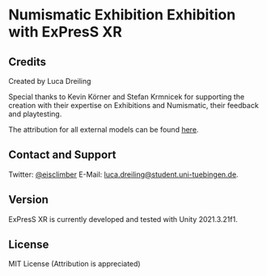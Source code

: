 # Numismatic Exhibition Exhibition with ExPresS XR


## Credits

Created by Luca Dreiling

Special thanks to Kevin Körner and Stefan Krmnicek for supporting the creation with their expertise on Exhibitions and Numismatic, their feedback and playtesting.

The attribution for all external models can be found [here](Assets/Models/ExhibitionInfoTextsAndAttribution.md).

## Contact and Support 

Twitter: [@eisclimber](https://twitter.com/eisclimber)
E-Mail: [luca.dreiling@student.uni-tuebingen.de](mailto:luca.dreiling@student.uni-tuebingen.de).

## Version

ExPresS XR is currently developed and tested with Unity 2021.3.21f1.

## License

MIT License (Attribution is appreciated)
